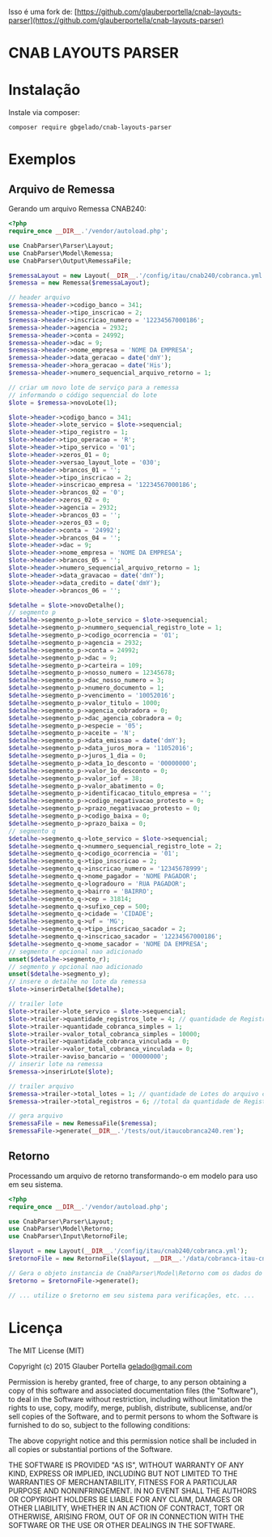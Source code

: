 Isso é uma fork de: [https://github.com/glauberportella/cnab-layouts-parser](https://github.com/glauberportella/cnab-layouts-parser)

# CNAB LAYOUTS PARSER

# Instalação

Instale via composer:

`composer require gbgelado/cnab-layouts-parser`

# Exemplos

## Arquivo de Remessa

Gerando um arquivo Remessa CNAB240:

```php
<?php
require_once __DIR__.'/vendor/autoload.php';

use CnabParser\Parser\Layout;
use CnabParser\Model\Remessa;
use CnabParser\Output\RemessaFile;

$remessaLayout = new Layout(__DIR__.'/config/itau/cnab240/cobranca.yml');
$remessa = new Remessa($remessaLayout);

// header arquivo
$remessa->header->codigo_banco = 341;
$remessa->header->tipo_inscricao = 2;
$remessa->header->inscricao_numero = '12234567000186';
$remessa->header->agencia = 2932;
$remessa->header->conta = 24992;
$remessa->header->dac = 9;
$remessa->header->nome_empresa = 'NOME DA EMPRESA';
$remessa->header->data_geracao = date('dmY');
$remessa->header->hora_geracao = date('His');
$remessa->header->numero_sequencial_arquivo_retorno = 1;

// criar um novo lote de serviço para a remessa
// informando o código sequencial do lote
$lote = $remessa->novoLote(1);

$lote->header->codigo_banco = 341;
$lote->header->lote_servico = $lote->sequencial;
$lote->header->tipo_registro = 1;
$lote->header->tipo_operacao = 'R';
$lote->header->tipo_servico = '01';
$lote->header->zeros_01 = 0;
$lote->header->versao_layout_lote = '030';
$lote->header->brancos_01 = '';
$lote->header->tipo_inscricao = 2;
$lote->header->inscricao_empresa = '12234567000186';
$lote->header->brancos_02 = '0';
$lote->header->zeros_02 = 0;
$lote->header->agencia = 2932;
$lote->header->brancos_03 = '';
$lote->header->zeros_03 = 0;
$lote->header->conta = '24992';
$lote->header->brancos_04 = '';
$lote->header->dac = 9;
$lote->header->nome_empresa = 'NOME DA EMPRESA';
$lote->header->brancos_05 = '';
$lote->header->numero_sequencial_arquivo_retorno = 1;
$lote->header->data_gravacao = date('dmY');
$lote->header->data_credito = date('dmY');
$lote->header->brancos_06 = '';

$detalhe = $lote->novoDetalhe();
// segmento p
$detalhe->segmento_p->lote_servico = $lote->sequencial;
$detalhe->segmento_p->nummero_sequencial_registro_lote = 1;
$detalhe->segmento_p->codigo_ocorrencia = '01';
$detalhe->segmento_p->agencia = 2932;
$detalhe->segmento_p->conta = 24992;
$detalhe->segmento_p->dac = 9;
$detalhe->segmento_p->carteira = 109;
$detalhe->segmento_p->nosso_numero = 12345678;
$detalhe->segmento_p->dac_nosso_numero = 3;
$detalhe->segmento_p->numero_documento = 1;
$detalhe->segmento_p->vencimento = '10052016';
$detalhe->segmento_p->valor_titulo = 1000;
$detalhe->segmento_p->agencia_cobradora = 0;
$detalhe->segmento_p->dac_agencia_cobradora = 0;
$detalhe->segmento_p->especie = '05';
$detalhe->segmento_p->aceite = 'N';
$detalhe->segmento_p->data_emissao = date('dmY');
$detalhe->segmento_p->data_juros_mora = '11052016';
$detalhe->segmento_p->juros_1_dia = 0;
$detalhe->segmento_p->data_1o_desconto = '00000000';
$detalhe->segmento_p->valor_1o_desconto = 0;
$detalhe->segmento_p->valor_iof = 38;
$detalhe->segmento_p->valor_abatimento = 0;
$detalhe->segmento_p->identificacao_titulo_empresa = '';
$detalhe->segmento_p->codigo_negativacao_protesto = 0;
$detalhe->segmento_p->prazo_negativacao_protesto = 0;
$detalhe->segmento_p->codigo_baixa = 0;
$detalhe->segmento_p->prazo_baixa = 0;
// segmento q
$detalhe->segmento_q->lote_servico = $lote->sequencial;
$detalhe->segmento_q->nummero_sequencial_registro_lote = 2;
$detalhe->segmento_q->codigo_ocorrencia = '01';
$detalhe->segmento_q->tipo_inscricao = 2;
$detalhe->segmento_q->inscricao_numero = '12345678999';
$detalhe->segmento_q->nome_pagador = 'NOME PAGADOR';
$detalhe->segmento_q->logradouro = 'RUA PAGADOR';
$detalhe->segmento_q->bairro = 'BAIRRO';
$detalhe->segmento_q->cep = 31814;
$detalhe->segmento_q->sufixo_cep = 500;
$detalhe->segmento_q->cidade = 'CIDADE';
$detalhe->segmento_q->uf = 'MG';
$detalhe->segmento_q->tipo_inscricao_sacador = 2;
$detalhe->segmento_q->inscricao_sacador = '12234567000186';
$detalhe->segmento_q->nome_sacador = 'NOME DA EMPRESA';
// segmento r opcional nao adicionado
unset($detalhe->segmento_r);
// segmento y opcional nao adicionado
unset($detalhe->segmento_y);
// insere o detalhe no lote da remessa
$lote->inserirDetalhe($detalhe);

// trailer lote
$lote->trailer->lote_servico = $lote->sequencial;
$lote->trailer->quantidade_registros_lote = 4; // quantidade de Registros do Lote correspondente à soma da quantidade dos registros tipo 1 (header_lote), 3(detalhes) e 5(trailer_lote)
$lote->trailer->quantidade_cobranca_simples = 1;
$lote->trailer->valor_total_cobranca_simples = 10000;
$lote->trailer->quantidade_cobranca_vinculada = 0;
$lote->trailer->valor_total_cobranca_vinculada = 0;
$lote->trailer->aviso_bancario = '00000000';
// inserir lote na remessa
$remessa->inserirLote($lote);

// trailer arquivo
$remessa->trailer->total_lotes = 1; // quantidade de Lotes do arquivo correspondente à soma da quantidade dos registros tipo 1 (header_lote).
$remessa->trailer->total_registros = 6; //total da quantidade de Registros no arquivo correspondente à soma da quantidade dos registros tipo 0(header_arquivo), 1(header_lote), 3(detalhes), 5(trailer_lote) e 9(trailer_arquivo).

// gera arquivo
$remessaFile = new RemessaFile($remessa);
$remessaFile->generate(__DIR__.'/tests/out/itaucobranca240.rem');
```

## Retorno

Processando um arquivo de retorno transformando-o em modelo para uso em seu sistema.

```php
<?php
require_once __DIR__.'/vendor/autoload.php';

use CnabParser\Parser\Layout;
use CnabParser\Model\Retorno;
use CnabParser\Input\RetornoFile;

$layout = new Layout(__DIR__.'/config/itau/cnab240/cobranca.yml');
$retornoFile = new RetornoFile($layout, __DIR__.'/data/cobranca-itau-cnab240.ret');

// Gera o objeto instancia de CnabParser\Model\Retorno com os dados do arquivo de retorno processado
$retorno = $retornoFile->generate();

// ... utilize o $retorno em seu sistema para verificações, etc. ...
```

# Licença

The MIT License (MIT)

Copyright (c) 2015 Glauber Portella <gelado@gmail.com>

Permission is hereby granted, free of charge, to any person obtaining a copy of
this software and associated documentation files (the "Software"), to deal in
the Software without restriction, including without limitation the rights to
use, copy, modify, merge, publish, distribute, sublicense, and/or sell copies of
the Software, and to permit persons to whom the Software is furnished to do so,
subject to the following conditions:

The above copyright notice and this permission notice shall be included in all
copies or substantial portions of the Software.

THE SOFTWARE IS PROVIDED "AS IS", WITHOUT WARRANTY OF ANY KIND, EXPRESS OR
IMPLIED, INCLUDING BUT NOT LIMITED TO THE WARRANTIES OF MERCHANTABILITY, FITNESS
FOR A PARTICULAR PURPOSE AND NONINFRINGEMENT. IN NO EVENT SHALL THE AUTHORS OR
COPYRIGHT HOLDERS BE LIABLE FOR ANY CLAIM, DAMAGES OR OTHER LIABILITY, WHETHER
IN AN ACTION OF CONTRACT, TORT OR OTHERWISE, ARISING FROM, OUT OF OR IN
CONNECTION WITH THE SOFTWARE OR THE USE OR OTHER DEALINGS IN THE SOFTWARE.

